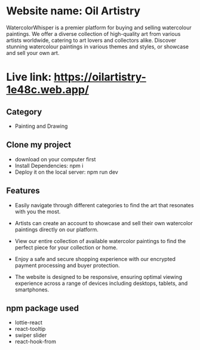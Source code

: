 # Website name: Oil Artistry

WatercolorWhisper is a premier platform for buying and selling watercolour paintings. We offer a diverse collection of high-quality art from various artists worldwide, catering to art lovers and collectors alike. Discover stunning watercolour paintings in various themes and styles, or showcase and sell your own art.

# Live link: https://oilartistry-1e48c.web.app/

## Category
- Painting and Drawing

## Clone my project
- download on your computer first
- Install Dependencies: npm i
- Deploy it on the local server: npm run dev

## Features

-  Easily navigate through different categories to find the art that resonates with you the most.

- Artists can create an account to showcase and sell their own watercolor paintings directly on our platform.

- View our entire collection of available watercolor paintings to find the perfect piece for your collection or home.

- Enjoy a safe and secure shopping experience with our encrypted payment processing and buyer protection.

- The website is designed to be responsive, ensuring optimal viewing experience across a range of devices including desktops, tablets, and smartphones.

## npm package used

- lottie-react
- react-tooltip
- swiper slider
- react-hook-from

